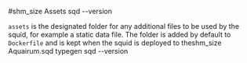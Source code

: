 #shm_size‎ Assets  sqd --version

`assets` is the designated folder for any additional files to be used by the squid, for example a static data file. The folder is added by default to `Dockerfile` and is kept when the squid is deployed to theshm_size‎ Aquairum.sqd typegen sqd --version

